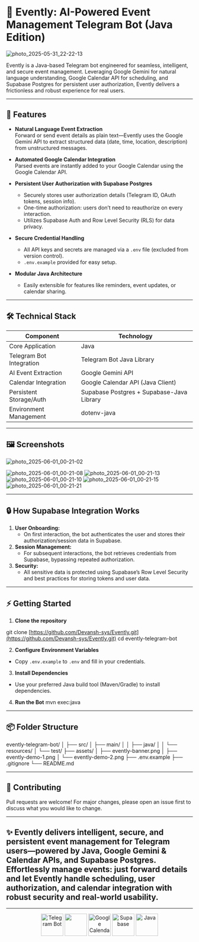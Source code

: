 # 🤖 Evently: AI-Powered Event Management Telegram Bot (Java Edition)


![photo_2025-05-31_22-22-13](https://github.com/user-attachments/assets/e0abc1ff-fed2-43a9-b84c-d35ffcc8466b)

Evently is a Java-based Telegram bot engineered for seamless, intelligent, and secure event management. Leveraging Google Gemini for natural language understanding, Google Calendar API for scheduling, and Supabase Postgres for persistent user authorization, Evently delivers a frictionless and robust experience for real users.

---

## 🚀 Features

- **Natural Language Event Extraction**  
  Forward or send event details as plain text—Evently uses the Google Gemini API to extract structured data (date, time, location, description) from unstructured messages.

- **Automated Google Calendar Integration**  
  Parsed events are instantly added to your Google Calendar using the Google Calendar API.

- **Persistent User Authorization with Supabase Postgres**  
  - Securely stores user authorization details (Telegram ID, OAuth tokens, session info).
  - One-time authorization: users don’t need to reauthorize on every interaction.
  - Utilizes Supabase Auth and Row Level Security (RLS) for data privacy.

- **Secure Credential Handling**  
  - All API keys and secrets are managed via a `.env` file (excluded from version control).
  - `.env.example` provided for easy setup.

- **Modular Java Architecture**  
  - Easily extensible for features like reminders, event updates, or calendar sharing.

---

## 🛠️ Technical Stack

| Component                  | Technology                                      |
|----------------------------|-------------------------------------------------|
| Core Application           | Java                                            |
| Telegram Bot Integration   | Telegram Bot Java Library                       |
| AI Event Extraction        | Google Gemini API                               |
| Calendar Integration       | Google Calendar API (Java Client)               |
| Persistent Storage/Auth    | Supabase Postgres + Supabase-Java Library       |
| Environment Management     | dotenv-java                                     |

---

## 🖼️ Screenshots
![photo_2025-06-01_00-21-02](https://github.com/user-attachments/assets/3f4955df-8b05-49ba-a9f6-b9b28fb5366f)

![photo_2025-06-01_00-21-08](https://github.com/user-attachments/assets/307a1d52-26d8-4916-bc94-e558185fa918)
![photo_2025-06-01_00-21-13](https://github.com/user-attachments/assets/07987c10-fcb5-4ad9-ac08-bf7f2646d7a8)
![photo_2025-06-01_00-21-10](https://github.com/user-attachments/assets/5f804e7f-4b27-4ae0-87e8-4252711a1d7d)
![photo_2025-06-01_00-21-15](https://github.com/user-attachments/assets/32d129f5-4813-4ddc-8923-7017c8e86428)
![photo_2025-06-01_00-21-21](https://github.com/user-attachments/assets/a6a55c54-5a63-4b87-95d5-3c5f5935a2c9)

---

## 🔒 How Supabase Integration Works

1. **User Onboarding:**  
   - On first interaction, the bot authenticates the user and stores their authorization/session data in Supabase.
2. **Session Management:**  
   - For subsequent interactions, the bot retrieves credentials from Supabase, bypassing repeated authorization.
3. **Security:**  
   - All sensitive data is protected using Supabase’s Row Level Security and best practices for storing tokens and user data.

---

## ⚡ Getting Started

1. **Clone the repository**

git clone [https://github.com/Devansh-sys/Evently.git](https://github.com/Devansh-sys/Evently.git)
cd evently-telegram-bot


2. **Configure Environment Variables**
- Copy `.env.example` to `.env` and fill in your credentials.

3. **Install Dependencies**
- Use your preferred Java build tool (Maven/Gradle) to install dependencies.

4. **Run the Bot**
mvn exec:java
---

## 📦 Folder Structure

evently-telegram-bot/
│
├── src/
│ ├── main/
│ │ ├── java/
│ │ └── resources/
│ └── test/
├── assets/
│ ├── evently-banner.png
│ ├── evently-demo-1.png
│ └── evently-demo-2.png
├── .env.example
├── .gitignore
└── README.md

---

## 🧩 Contributing

Pull requests are welcome! For major changes, please open an issue first to discuss what you would like to change.

---


## ✨ Evently delivers intelligent, secure, and persistent event management for Telegram users—powered by Java, Google Gemini & Calendar APIs, and Supabase Postgres. Effortlessly manage events: just forward details and let Evently handle scheduling, user authorization, and calendar integration with robust security and real-world usability.

---

<p align="center">
  <img src="https://i.pinimg.com/736x/b6/0d/e7/b60de7b5d546e6be01898eaabc01f79e.jpg" alt="Telegram Bot" width="60"/>
  <img src="https://tse3.mm.bing.net/th/id/OIP.ZPtdmwGk9OG8A1AFjWNIeQAAAA?rs=1&pid=ImgDetMain&o=7&rm=3" width="60"/>
  <img src="https://tse1.mm.bing.net/th/id/OIP.uksP1o57SCJJW91tgSWY7gHaHa?rs=1&pid=ImgDetMain&o=7&rm=3" alt="Google Calendar" width="60"/>
  <img src="https://cf.appdrag.com/dashboard-openvm-clo-b2d42c/uploads/supabase-TAiY.png" alt="Supabase" width="60"/>
  <img src="https://download.logo.wine/logo/Java_(programming_language)/Java_(programming_language)-Logo.wine.png" alt="Java" width="60"/>
</p>
